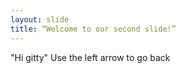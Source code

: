 ```yaml
---
layout: slide
title: “Welcome to our second slide!”
---
```

"Hi gitty"
Use the left arrow to go back
